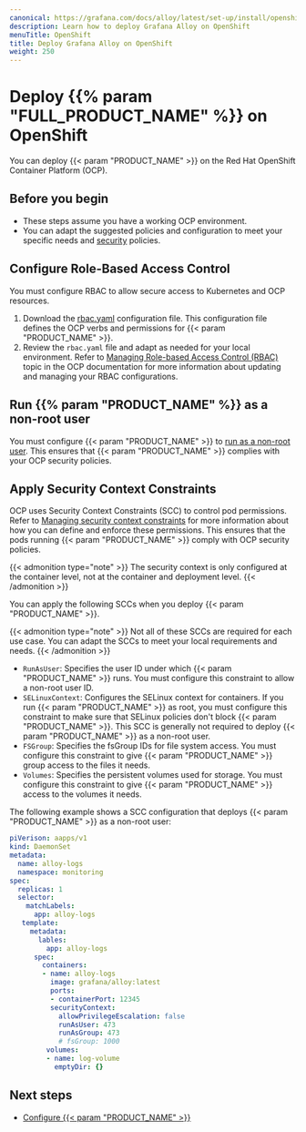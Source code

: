 ```yaml
---
canonical: https://grafana.com/docs/alloy/latest/set-up/install/openshift/
description: Learn how to deploy Grafana Alloy on OpenShift
menuTitle: OpenShift
title: Deploy Grafana Alloy on OpenShift
weight: 250
---
```


# Deploy {{% param "FULL_PRODUCT_NAME" %}} on OpenShift

You can deploy {{< param "PRODUCT_NAME" >}} on the Red Hat OpenShift Container Platform (OCP).

## Before you begin

* These steps assume you have a working OCP environment.
* You can adapt the suggested policies and configuration to meet your specific needs and [security][] policies.

## Configure Role-Based Access Control

You must configure RBAC to allow secure access to Kubernetes and OCP resources.

1. Download the [rbac.yaml][] configuration file. This configuration file defines the OCP verbs and permissions for {{< param "PRODUCT_NAME" >}}.
1. Review the `rbac.yaml` file and adapt as needed for your local environment. Refer to [Managing Role-based Access Control (RBAC)][rbac] topic in the OCP documentation for more information about updating and managing your RBAC configurations.

## Run {{% param "PRODUCT_NAME" %}} as a non-root user

You must configure {{< param "PRODUCT_NAME" >}} to [run as a non-root user][nonroot].
This ensures that {{< param "PRODUCT_NAME" >}} complies with your OCP security policies.

## Apply Security Context Constraints

OCP uses Security Context Constraints (SCC) to control pod permissions.
Refer to [Managing security context constraints][scc] for more information about how you can define and enforce these permissions.
This ensures that the pods running {{< param "PRODUCT_NAME" >}} comply with OCP security policies.

{{< admonition type="note" >}}
The security context is only configured at the container level, not at the container and deployment level.
{{< /admonition >}}

You can apply the following SCCs when you deploy {{< param "PRODUCT_NAME" >}}.

{{< admonition type="note" >}}
Not all of these SCCs are required for each use case.
You can adapt the SCCs to meet your local requirements and needs.
{{< /admonition >}}

* `RunAsUser`: Specifies the user ID under which {{< param "PRODUCT_NAME" >}} runs.
  You must configure this constraint to allow a non-root user ID.
* `SELinuxContext`: Configures the SELinux context for containers.
  If you run {{< param "PRODUCT_NAME" >}} as root, you must configure this constraint to make sure that SELinux policies don't block {{< param "PRODUCT_NAME" >}}.
  This SCC is generally not required to deploy {{< param "PRODUCT_NAME" >}} as a non-root user.
* `FSGroup`: Specifies the fsGroup IDs for file system access.
  You must configure this constraint to give {{< param "PRODUCT_NAME" >}} group access to the files it needs.
* `Volumes`: Specifies the persistent volumes used for storage.
  You must configure this constraint to give {{< param "PRODUCT_NAME" >}} access to the volumes it needs.

The following example shows a SCC configuration that deploys {{< param "PRODUCT_NAME" >}} as a non-root user:

```yaml
piVerison: aapps/v1
kind: DaemonSet
metadata:
  name: alloy-logs
  namespace: monitoring
spec:
  replicas: 1
  selector:
    matchLabels:
      app: alloy-logs
   template:
     metadata:
       lables:
         app: alloy-logs
      spec:
        containers:
        - name: alloy-logs
          image: grafana/alloy:latest
          ports:
          - containerPort: 12345
          securityContext:
            allowPrivilegeEscalation: false
            runAsUser: 473
            runAsGroup: 473
            # fsGroup: 1000
         volumes:
         - name: log-volume
           emptyDir: {}
```

## Next steps

- [Configure {{< param "PRODUCT_NAME" >}}][Configure]

[rbac.yaml]: https://github.com/grafana/alloy/blob/main/operations/helm/charts/alloy/templates/rbac.yaml
[rbac]: https://docs.openshift.com/container-platform/3.11/admin_guide/manage_rbac.html
[security]: https://grafana.com/docs/grafana-cloud/monitor-infrastructure/kubernetes-monitoring/configuration/troubleshooting/#openshift-support
[nonroot]: ../../../configure/nonroot/
[scc]: https://docs.openshift.com/container-platform/4.6/authentication/managing-security-context-constraints.html
[Configure]: ../../../configure/linux/

